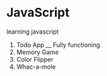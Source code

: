# JavaScript

learning javascript 
1. Todo App __ Fully functioning 
2. Memory Game 
3. Color Flipper
4. Whac-a-mole 
